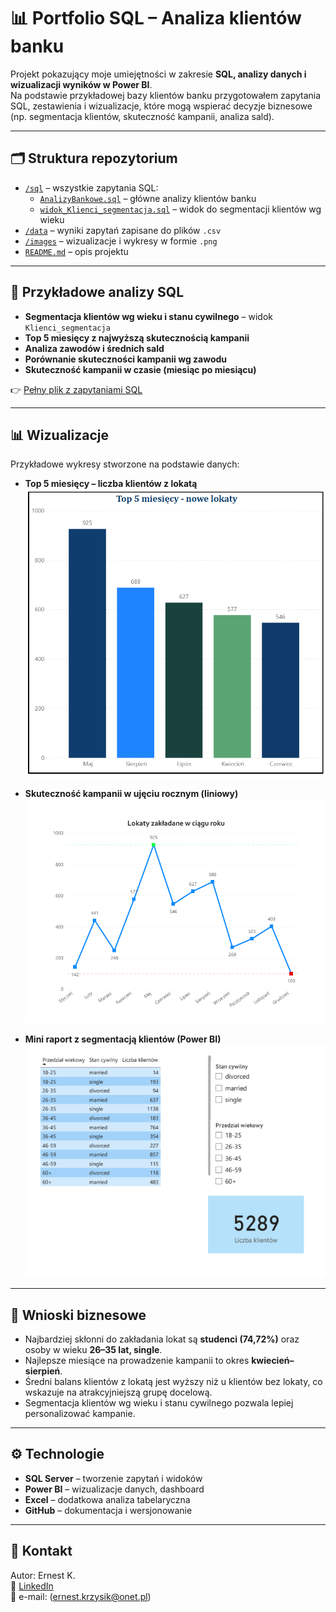 # 📊 Portfolio SQL – Analiza klientów banku

Projekt pokazujący moje umiejętności w zakresie **SQL, analizy danych i wizualizacji wyników w Power BI**.  
Na podstawie przykładowej bazy klientów banku przygotowałem zapytania SQL, zestawienia i wizualizacje, które mogą wspierać decyzje biznesowe (np. segmentacja klientów, skuteczność kampanii, analiza sald).

---

## 🗂 Struktura repozytorium

- [`/sql`](./sql) – wszystkie zapytania SQL:
  - [`AnalizyBankowe.sql`](./sql/AnalizyBankowe.sql) – główne analizy klientów banku
  - [`widok_Klienci_segmentacja.sql`](./sql/widok_Klienci_segmentacja.sql) – widok do segmentacji klientów wg wieku
- [`/data`](./data) – wyniki zapytań zapisane do plików `.csv`
- [`/images`](./images) – wizualizacje i wykresy w formie `.png`
- [`README.md`](./README.md) – opis projektu

---

## 🧾 Przykładowe analizy SQL

- **Segmentacja klientów wg wieku i stanu cywilnego** – widok `Klienci_segmentacja`
- **Top 5 miesięcy z najwyższą skutecznością kampanii**
- **Analiza zawodów i średnich sald**
- **Porównanie skuteczności kampanii wg zawodu**
- **Skuteczność kampanii w czasie (miesiąc po miesiącu)**

👉 [Pełny plik z zapytaniami SQL](./sql/sqlAnalizyBankowe.sql)

---

## 📊 Wizualizacje

Przykładowe wykresy stworzone na podstawie danych:

- **Top 5 miesięcy – liczba klientów z lokatą**  
  ![Top 5 miesięcy](./images/wykrestop5miesiecy.png)

- **Skuteczność kampanii w ujęciu rocznym (liniowy)**  
  ![Skuteczność kampanii](./images/lokaty_przekroj_roku_liniowy.png)

- **Mini raport z segmentacją klientów (Power BI)**  
  ![Raport Power BI](./images/miniraportfull.png)

---

## 📌 Wnioski biznesowe

- Najbardziej skłonni do zakładania lokat są **studenci (74,72%)** oraz osoby w wieku **26–35 lat, single**.
- Najlepsze miesiące na prowadzenie kampanii to okres **kwiecień–sierpień**.
- Średni balans klientów z lokatą jest wyższy niż u klientów bez lokaty, co wskazuje na atrakcyjniejszą grupę docelową.
- Segmentacja klientów wg wieku i stanu cywilnego pozwala lepiej personalizować kampanie.

---

## ⚙️ Technologie

- **SQL Server** – tworzenie zapytań i widoków
- **Power BI** – wizualizacje danych, dashboard
- **Excel** – dodatkowa analiza tabelaryczna
- **GitHub** – dokumentacja i wersjonowanie

---

## 👤 Kontakt

Autor: Ernest K.  
🔗 [LinkedIn](https://www.linkedin.com/in/ernest-k98/)  
📧 e-mail: (ernest.krzysik@onet.pl)  



